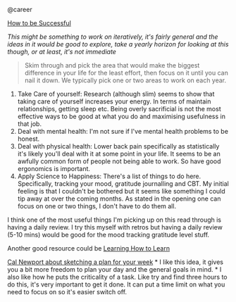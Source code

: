 @career

[How to be Successful](https://80000hours.org/career-guide/how-to-be-successful/)

_This might be something to work on iteratively, it's fairly general and the ideas in it would be good to explore, take
a yearly horizon for looking at this though, or at least, it's not immediate_

> Skim through and pick the area that would make the biggest difference in your life for the least effort, then focus
on it until you can nail it down. We typically pick one or two areas to work on each year.

1. Take Care of yourself: Research (although slim) seems to show that taking care of yourself increases your energy. In
   terms of maintain relationships, getting sleep etc. 
   Being overly sacrificial is not the most effective ways to be good at what you do and maximising usefulness in that
   job.
2. Deal with mental health: I'm not sure if I've mental health problems to be honest.
3. Deal with physical health: Lower back pain specifically as statistically it's likely you'll deal with it at some
   point in your life. It seems to be an awfully common form of people not being able to work. So have good ergonomics
   is important.
4. Apply Science to Happiness: There's a list of things to do here. Specifically, tracking your mood, gratitude
   journalling and CBT. My initial feeling is that I couldn't be bothered but it seems like something I could tip away
   at over the coming months. As stated in the opening one can focus on one or two things, I don't have to do them all.

I think one of the most useful things I'm picking up on this read through is having a daily review. I try this myself
with retros but having a daily review (5-10 mins) would be good for the mood tracking gratitude level stuff.

Another good resource could be [Learning How to Learn](https://www.coursera.org/learn/learning-how-to-learn#syllabus)

[Cal Newport about sketching a plan for your week](https://calnewport.com/deep-habits-plan-your-week-in-advance/)
    * I like this idea, it gives you a bit more freedom to plan your day and the general goals in mind.
    * I also like how he puts the criticality of a task. Like try and find three hours to do this, it's very important
      to get it done. It can put a time limit on what you need to focus on so it's easier switch off.
